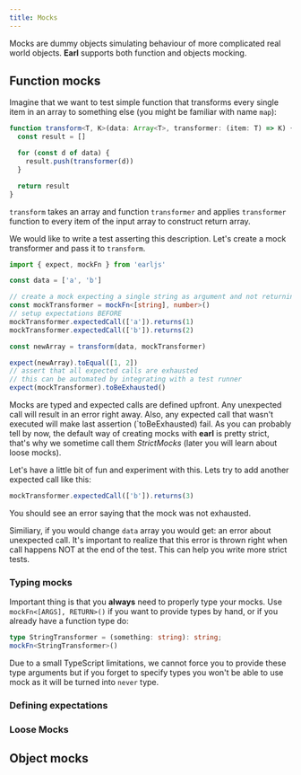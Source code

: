 ```yaml
---
title: Mocks
---
```


Mocks are dummy objects simulating behaviour of more complicated real world objects. **Earl** supports both function and
objects mocking.

## Function mocks

Imagine that we want to test simple function that transforms every single item in an array to something else (you might
be familiar with name `map`):

```typescript
function transform<T, K>(data: Array<T>, transformer: (item: T) => K) {
  const result = []

  for (const d of data) {
    result.push(transformer(d))
  }

  return result
}
```

`transform` takes an array and function `transformer` and applies `transformer` function to every item of the input
array to construct return array.

We would like to write a test asserting this description. Let's create a mock transformer and pass it to `transform`.

```typescript
import { expect, mockFn } from 'earljs'

const data = ['a', 'b']

// create a mock expecting a single string as argument and not returning anything
const mockTransformer = mockFn<[string], number>()
// setup expectations BEFORE
mockTransformer.expectedCall(['a']).returns(1)
mockTransformer.expectedCall(['b']).returns(2)

const newArray = transform(data, mockTransformer)

expect(newArray).toEqual([1, 2])
// assert that all expected calls are exhausted
// this can be automated by integrating with a test runner
expect(mockTransformer).toBeExhausted()
```

Mocks are typed and expected calls are defined upfront. Any unexpected call will result in an error right away. Also,
any expected call that wasn't executed will make last assertion (`toBeExhausted) fail. As you can probably tell by now,
the default way of creating mocks with **earl** is pretty strict, that's why we sometime call them _StrictMocks_ (later
you will learn about loose mocks).

Let's have a little bit of fun and experiment with this. Lets try to add another expected call like this:

```typescript
mockTransformer.expectedCall(['b']).returns(3)
```

You should see an error saying that the mock was not exhausted.

Similiary, if you would change `data` array you would get: an error about unexpected call. It's important to realize
that this error is thrown right when call happens NOT at the end of the test. This can help you write more strict tests.

### Typing mocks

Important thing is that you **always** need to properly type your mocks. Use `mockFn<[ARGS], RETURN>()` if you want to
provide types by hand, or if you already have a function type do:

```typescript
type StringTransformer = (something: string): string;
mockFn<StringTransformer>()
```

Due to a small TypeScript limitations, we cannot force you to provide these type arguments but if you forget to specify
types you won't be able to use mock as it will be turned into `never` type.

### Defining expectations

### Loose Mocks

## Object mocks

<!--
⚠️ Mocks API is in PREVIEW and API _will_ change but this is what you might expect:

Currently earl features two types of mocks:

- `strictMocks` are well defined mocks with expected calls and responses defined up front
- `looseMocks` are more traditional mocks similar to sinon/jest.

Both types of mocks are automatically verified (`isExhausted` check) if test runner integration is enabled.

```typescript
import { expect, strictMockFn } from 'earljs'

// create mock function expecting number as arg and returning string
const mock = strictMockFn<[number], string>()

mock.expectedCall(1).returns('a')
mock.expectedCall(2).returns('b')
mock.expectedCall(expect.a(Number)).returns('c')

expect(mock(1)).toEqual('a')
expect(mock(2)).toEqual('b')
expect(mock(5)).toEqual('c')
// unexpected call
expect(mock(1)).toThrow()

// note: use test runner integration to auto verify mocks and avoid writing this check by hand
expect(mock).toBeExhausted()
``` -->
